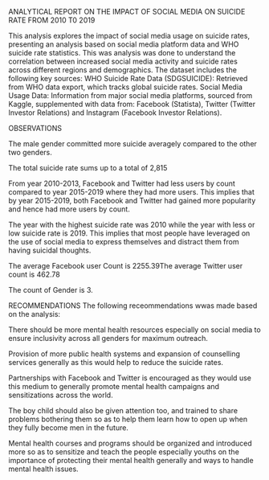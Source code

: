 ANALYTICAL REPORT ON THE IMPACT OF SOCIAL MEDIA ON SUICIDE RATE FROM 2010 T0 2019

This analysis explores the impact of social media usage on suicide rates, presenting an analysis based on social media platform data and WHO suicide rate statistics. This was analysis was done to understand the correlation between increased social media activity and suicide rates across different regions and demographics. 
    The dataset includes the following key sources:
    WHO Suicide Rate Data (SDGSUICIDE): Retrieved from WHO data export, which tracks global suicide rates.
    Social Media Usage Data: Information from major social media platforms, sourced from Kaggle, supplemented with data from: Facebook (Statista), Twitter (Twitter Investor Relations) and Instagram (Facebook Investor Relations).
    
OBSERVATIONS

The male gender committed more suicide averagely compared to the other two genders.

The total suicide rate sums up to a total of 2,815

From year 2010-2013, Facebook and Twitter had less users by count compared to year 2015-2019 where they had more users. This implies that by year 2015-2019, both Facebook and Twitter had gained more popularity and hence had more users by count.

The year with the highest suicide rate was 2010 while the year with less or low suicide rate is 2019. This implies that most people have leveraged on the use of social media to express themselves and distract them from having suicidal thoughts.

The average Facebook user Count is 2255.39The average Twitter user count is 462.78

The count of Gender is 3.



RECOMMENDATIONS
The following receommendations wwas made based on the analysis: 

There should be more mental health resources especially on social media to ensure inclusivity across all genders for maximum outreach.

Provision of more public health systems and expansion of counselling services generally as this would help to reduce the suicide rates.

Partnerships with Facebook and Twitter is encouraged as they would use this medium to generally promote mental health campaigns and sensitizations across the world.

The boy child should also be given attention too, and trained to share problems bothering them so as to help them learn how to open up when they fully become men in the future.

Mental health courses and programs should be organized and introduced more so as to sensitize and teach the people especially youths on the importance of protecting their mental health generally and ways to handle mental health issues.
